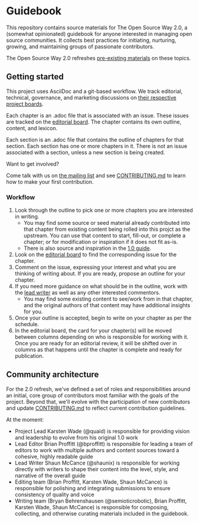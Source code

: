 # Guidebook

This repository contains source materials for The Open Source Way 2.0, a (somewhat opinionated) guidebook for anyone interested in managing open source communities. It collects best practices for initiating, nurturing, growing, and maintaining groups of passionate contributors.

The Open Source Way 2.0 refreshes [pre-existing materials](https://www.theopensourceway.org/) on these topics.

## Getting started

This project uses AsciiDoc and a git-based workflow. We track editorial, technical, governance, and marketing discussions on [their respective project boards](https://github.com/theopensourceway/guidebook/projects).

Each chapter is an .adoc file that is associated with an issue. These issues are tracked on the [editorial board](https://github.com/theopensourceway/guidebook/projects/1). The chapter contains its own outline, content, and lexicon.

Each section is an .adoc file that contains the outline of chapters for that section. Each section has one or more chapters in it. There is not an issue associated with a section, unless a new section is being created.

Want to get involved?

Come talk with us on [the mailing list](https://lists.theopensourceway.org/admin/lists/contrib.theopensourceway.org/) and see [CONTRIBUTING.md](https://github.com/theopensourceway/guidebook/blob/master/CONTRIBUTING.md) to learn how to make your first contribution.

### Workflow

1. Look through the outline to pick one or more chapters you are interested in writing.
   - You may find some source or seed material already contributed into that chapter from existing content being rolled into this projct as the upstream. You can use that content to start, fill-out, or complete a chapter; or for modification or inspiration if it does not fit as-is.
   - There is also source and inspiration in the [1.0 guide](https://theopensourceway.org/wiki).
1. Look on the [editorial board](https://github.com/theopensourceway/guidebook/projects/1) to find the corresponding issue for the chapter.
1. Comment on the issue, expressing your interest and what you are thinking of writing about. If you are ready, propose an outline for your chapter.
1. If you need more guidance on what should be in the outline, work with the [lead writer](https://github.com/shaunix) as well as any other interested commentors.
   - You may find some existing content to see/work from in that chapter, and the original authors of that content may have additional insights for you.
1. Once your outline is accepted, begin to write on your chapter as per the schedule.
1. In the editorial board, the card for your chapter(s) will be moved between columns depending on who is responsible for working with it. Once you are ready for an editorial review, it will be shifted over in columns as that happens until the chapter is complete and ready for publication.
  

## Community architecture

For the 2.0 refresh, we've defined a set of roles and responsibilities around an initial, core group of contributors most familiar with the goals of the project. Beyond that, we'll evolve with the participation of new contributors and update [CONTRIBUTING.md](https://github.com/theopensourceway/guidebook/blob/master/CONTRIBUTING.md) to reflect current contribution guidelines.

At the moment:

* Project Lead Karsten Wade (@quaid) is responsible for providing vision and leadership to evolve from his original 1.0 work
* Lead Editor Brian Proffitt (@bproffitt) is responsible for leading a team of editors to work with multiple authors and content sources toward a cohesive, highly readable guide
* Lead Writer Shaun McCance (@shaunix) is responsible for working directly with writers to shape their content into the level, style, and narrative of the overall guide
* Editing team (Brian Proffitt, Karsten Wade, Shaun McCance) is responsible for polishing and integrating submissions to ensure consistency of quality and voice
* Writing team (Bryan Behrenshausen (@semioticrobotic), Brian Proffitt, Karsten Wade, Shaun McCance) is responsible for composing, collecting, and otherwise curating materials included in the guidebook.
